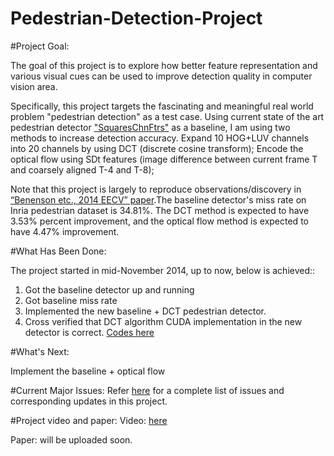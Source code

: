 # Pedestrian-Detection-Project



#Project Goal:

The goal of this project is to explore how better feature representation and various visual cues can be used to improve detection quality in computer vision area.

Specifically, this project targets the fascinating and meaningful real world problem "pedestrian detection" as a test case. Using current state of the art pedestrian detector ["SquaresChnFtrs"](https://bitbucket.org/rodrigob/doppia) as a baseline, I am using two methods to increase detection accuracy. Expand 10 HOG+LUV channels into 20 channels by using DCT (discrete cosine transform); Encode the optical flow using SDt features (image difference between current frame T and coarsely aligned T-4 and T-8); 


Note that this project is largely to reproduce observations/discovery in [“Benenson etc., 2014 EECV” paper](http://rodrigob.github.io/documents/2014_eccvw_ten_years_of_pedestrian_detection_with_supplementary_material.pdf).The baseline detector's miss rate on Inria pedestrian dataset is 34.81%. The DCT method is expected to have 3.53% percent improvement, and the optical flow method is expected to have 4.47% improvement. 



#What Has Been Done:

The project started in mid-November 2014, up to now, below is achieved::

1. Got the baseline detector up and running
2. Got baseline  miss rate
3. Implemented the new baseline + DCT pedestrian detector. 
5. Cross verified that DCT algorithm CUDA implementation in the new detector is correct. [Codes here](https://github.com/LevinJ/DCT-Algorithm-Verification-Cuda-)


#What's Next:

Implement the baseline + optical flow 

#Current Major Issues:
Refer [here](https://github.com/LevinJ/Pedestrian-Detection-Project/issues) for a complete list of issues and corresponding updates in this project.

#Project video and paper:
Video: [here](http://youtu.be/jGV0zTtxmmA)

Paper: will be uploaded soon.
